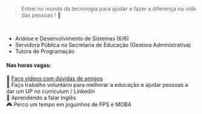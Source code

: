 
> Entrei no mundo da tecnologia para ajudar e fazer a diferença na vida das pessoas ! 💜</p>
<br>  


- Análise e Desenvolvimento de Sistemas (6/6)
- Servidora Pública na Secretaria de Educação (Gestora Administrativa)
- Tutora de Programação

#### Nas horas vagas:
🌱 <a target="_blank" href="https://www.youtube.com/watch?v=OcDCOY1sBdU&list=PLa8Ye6pwKJV9WhFgOepeGmON4h8UozYl0">Faço vídeos com dúvidas de amigos</a></br>
🌱 Faço trabalho voluntário para melhorar a educação e ajudar pessoas a dar um UP no curriculum / Linkedin </br>
🐾 Aprendendo a falar Inglês</br>
🎮 Perco um tempo em joguinhos de FPS e MOBA<br>
